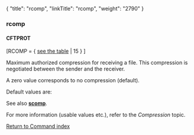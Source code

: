 {
    "title": "rcomp",
    "linkTitle": "rcomp",
    "weight": "2790"
}<span id="rcomp"></span>

### rcomp

#### CFTPROT

\[RCOMP = { <u>see the table</u> | 15 } \]

Maximum authorized compression for receiving a file.
This compression is negotiated between the sender and the receiver.

A zero value corresponds to no compression (default).

Default values are:

See also **[scomp](../scomp)**.

For more information (usable values etc.), refer to the *Compression*
topic.

[Return to Command index](../../)
